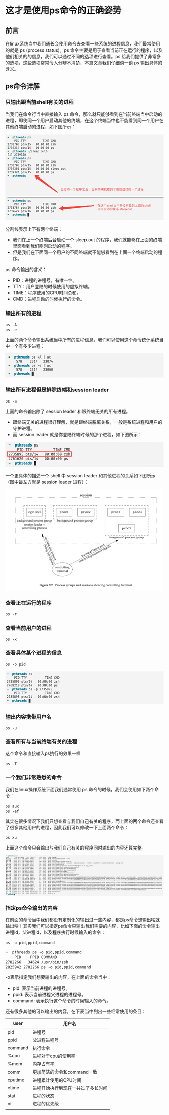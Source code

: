 # 这才是使用ps命令的正确姿势

## 前言

在linux系统当中我们通长会使用命令去查看一些系统的进程信息，我们最常使用的就是 ps (process status)。ps 命令主要是用于查看当前正在运行的程序，以及他们相关的的信息，我们可以通过不同的选项进行查看。ps 给我们提供了非常多的选项，这些选项常常令人分辨不清楚，本篇文章我们仔细谈一谈 ps 输出具体的含义。

## ps命令详解

### 只输出跟当前shell有关的进程

当我们在命令行当中直接输入 ps 命令，那么就只能够看到在当前终端当中启动的进程，即使同一个用户启动其他的终端，在这个终端当中也不能看到同一个用户在其他终端启动的进程，如下图所示：

![40](../../images/linux/command/40.png)

分割线表示上下有两个终端：

- 我们在上一个终端后台启动一个 sleep.out 的程序，我们就能够在上面的终端里面看到我们刚刚启动的程序。
- 但是我们在下面同一个用户的不同终端就不能够看到在上面一个终端启动的程序。

ps 命令输出的含义：

- PID：进程的进程号，有唯一性。
- TTY：用户登陆的时候使用的虚拟终端。
- TIME：程序使用的CPU时间总和。
- CMD：进程启动的时候执行的命令。

### 输出所有的进程

```shell
ps -A
ps -e
```

上面的两个命令输出系统当中所有的进程信息，我们可以使用这个命令统计系统当中一个有多少进程：

![40](../../images/linux/command/41.png)

### 输出所有进程但是排除终端和session leader

```shell
ps -a
```

上面的命令输出除了 session leader 和跟终端无关的所有进程。

- 跟终端无关的进程很好理解，就是跟终端脱离关系，一般是系统进程和用户的守护进程。
- 而 session leader 就是你登陆终端时候的那个进程，如下图所示：

![40](../../images/linux/command/42.png)

一个更具体的描述一个 shell 中 session leader 和其他进程的关系如下图所示（图中最左方就是 session leader 进程）：

![40](../../images/linux/command/43.png)

### 查看正在运行的程序

```shell
ps -r
```

### 查看当前用户的进程

```shell
ps -x
```

### 查看具体某个进程的信息

```shell
ps -p pid
```

![40](../../images/linux/command/44.png)

### 输出内容携带用户名

```
ps -u
```

### 查看所有与当前终端有关的进程

这个命令和直接输入ps执行的效果一样

```shell
ps -T
```

### 一个我们非常熟悉的命令

我们在linux操作系统下面我们通常使用 ps 命令的时候，我们会使用如下两个命令：

```shell
ps aux
ps -ef
```

其实在很多情况下我们只想查看与我们自己有关的程序，而上面的两个命令还查看了很多其他用户的进程，因此我们可以修改一下上面两个命令：

```shell
ps xu
```

上面这个命令只会输出与我们自己有关的程序同时输出的内容还算完整。

![40](../../images/linux/command/45.png)

### 指定ps命令输出的内容

在前面的命令当中我们都没有定制化的输出过一些内容，都是ps命令想输出啥就输出啥！其实我们可以指定ps命令只输出我们需要的内容，比如下面的命令输出进程id，父进程id，以及程序执行时候输入的命令：

```shell
ps -o pid,ppid,command
```

```shell
➜  pthreads ps -o pid,ppid,command
    PID    PPID COMMAND
2782266   34624 /usr/bin/zsh
2825942 2782266 ps -o pid,ppid,command
```

-o表示指定我们想要输出的内容，在上面的命令当中：

- pid: 表示当前进程的进程号。
- ppid: 表示当前进程父进程的进程号。
- command: 表示执行这个命令的时候输入的命令。

还有很多其他的可以输出的内容，在下表当中列出一些经常使用的条目：

| user    | 用户名                             |
| ------- | ---------------------------------- |
| pid     | 进程号                             |
| ppid    | 父进程进程号                       |
| command | 执行命令                           |
| %cpu    | 进程对于cpu的使用率                |
| %mem    | 内存占有率                         |
| comm    | 更加简洁的命令和command一致        |
| cputime | 进程累计使用的CPU时间              |
| etime   | 进程开始执行到现在一共过了多长时间 |
| stat    | 进程的状态                         |
| ni      | 进程的优先级                       |
|         |                                    |